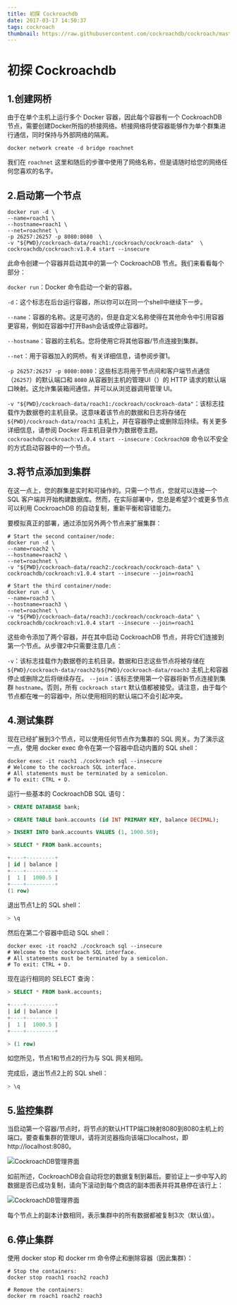 ```yaml
---
title: 初探 Cockroachdb
date: 2017-03-17 14:50:37
tags: cockroach
thumbnail: https://raw.githubusercontent.com/cockroachdb/cockroach/master/docs/media/cockroach_db.png
---
```

# 初探 Cockroachdb

## 1.创建网桥

由于在单个主机上运行多个 Docker 容器，因此每个容器有一个 CockroachDB 节点，需要创建Docker所指的桥接网络。桥接网络将使容器能够作为单个群集进行通信，同时保持与外部网络的隔离。

``` docker
docker network create -d bridge roachnet
```

我们在 `roachnet` 这里和随后的步骤中使用了网络名称，但是请随时给您的网络任何您喜欢的名字。

## 2.启动第一个节点

``` docker
docker run -d \
--name=roach1 \
--hostname=roach1 \
--net=roachnet \
-p 26257:26257 -p 8080:8080  \
-v "${PWD}/cockroach-data/roach1:/cockroach/cockroach-data"  \
cockroachdb/cockroach:v1.0.4 start --insecure
```

此命令创建一个容器并启动其中的第一个 CockroachDB 节点。我们来看看每个部分：

`docker run`：Docker 命令启动一个新的容器。

`-d`：这个标志在后台运行容器，所以你可以在同一个shell中继续下一步。

`--name`：容器的名称。这是可选的，但是自定义名称使得在其他命令中引用容器更容易，例如在容器中打开Bash会话或停止容器时。

`--hostname`：容器的主机名。您将使用它将其他容器/节点连接到集群。

`--net`：用于容器加入的网桥。有关详细信息，请参阅步骤1。

`-p 26257:26257 -p 8080:8080`：这些标志将用于节点间和客户端节点通信（`26257`）的默认端口和 `8080` 从容器到主机的管理UI（）的 HTTP 请求的默认端口映射。这允许集装箱间通信，并可以从浏览器调用管理 UI。

`-v "${PWD}/cockroach-data/roach1:/cockroach/cockroach-data"`：该标志挂载作为数据卷的主机目录。这意味着该节点的数据和日志将存储在 ``${PWD}/cockroach-data/roach1`` 主机上，并在容器停止或删除后持续。有关更多详细信息，请参阅 Docker 将主机目录作为数据卷主题。 
`cockroachdb/cockroach:v1.0.4 start --insecure：CockroachDB` 命令以不安全的方式启动容器中的一个节点。

## 3.将节点添加到集群

在这一点上，您的群集是实时和可操作的。只需一个节点，您就可以连接一个 SQL 客户端并开始构建数据库。然而，在实际部署中，您总是希望3个或更多节点可以利用 CockroachDB 的自动复制，重新平衡和容错能力。

要模拟真正的部署，通过添加另外两个节点来扩展集群：

``` docker
# Start the second container/node:
docker run -d \
--name=roach2 \
--hostname=roach2 \
--net=roachnet \
-v "${PWD}/cockroach-data/roach2:/cockroach/cockroach-data" \
cockroachdb/cockroach:v1.0.4 start --insecure --join=roach1

# Start the third container/node:
docker run -d \
--name=roach3 \
--hostname=roach3 \
--net=roachnet \
-v "${PWD}/cockroach-data/roach3:/cockroach/cockroach-data" \
cockroachdb/cockroach:v1.0.4 start --insecure --join=roach1
```

这些命令添加了两个容器，并在其中启动 CockroachDB 节点，并将它们连接到第一个节点。从步骤2中只需要注意几点：

`-v`：该标志挂载作为数据卷的主机目录。数据和日志这些节点将被存储在 `${PWD}/cockroach-data/roach2与${PWD}/cockroach-data/roach3` 主机上和容器停止或删除之后将继续存在。
`--join`：该标志使用第一个容器将新节点连接到集群 `hostname`。否则，所有 `cockroach start` 默认值都被接受。请注意，由于每个节点都在唯一的容器中，所以使用相同的默认端口不会引起冲突。

## 4.测试集群

现在已经扩展到3个节点，可以使用任何节点作为集群的 SQL 网关。为了演示这一点，使用 docker exec 命令在第一个容器中启动内置的 SQL shell：

``` docker
docker exec -it roach1 ./cockroach sql --insecure
# Welcome to the cockroach SQL interface.
# All statements must be terminated by a semicolon.
# To exit: CTRL + D.
```

运行一些基本的 CockroachDB SQL 语句：

``` sql
> CREATE DATABASE bank;

> CREATE TABLE bank.accounts (id INT PRIMARY KEY, balance DECIMAL);

> INSERT INTO bank.accounts VALUES (1, 1000.50);

> SELECT * FROM bank.accounts;
```

``` sql
+----+---------+
| id | balance |
+----+---------+
|  1 |  1000.5 |
+----+---------+
(1 row)
```

退出节点1上的 SQL shell：

``` sql
> \q
```

然后在第二个容器中启动 SQL shell：

``` docker
docker exec -it roach2 ./cockroach sql --insecure
# Welcome to the cockroach SQL interface.
# All statements must be terminated by a semicolon.
# To exit: CTRL + D.
```

现在运行相同的 SELECT 查询：

``` sql
> SELECT * FROM bank.accounts;
```

``` sql
+----+---------+
| id | balance |
+----+---------+
|  1 |  1000.5 |
+----+---------+
```

``` sql
> (1 row)
```

如您所见，节点1和节点2的行为与 SQL 网关相同。

完成后，退出节点2上的 SQL shell：

``` sql
> \q
```

## 5.监控集群

当启动第一个容器/节点时，将节点的默认HTTP端口映射8080到8080主机上的端口。要查看集群的管理UI，请将浏览器指向该端口localhost，即 http://localhost:8080。

![CockroachDB管理界面](https://www.cockroachlabs.com/docs/images/admin_ui.png)

如前所述，CockroachDB会自动将您的数据复制到幕后。要验证上一步中写入的数据是否已成功复制，请向下滚动到每个商店的副本图表并将其悬停在该行上：

![CockroachDB管理界面](https://www.cockroachlabs.com/docs/images/admin_ui_replicas.png)

每个节点上的副本计数相同，表示集群中的所有数据都被复制3次（默认值）。

## 6.停止集群

使用 docker stop 和 docker rm 命令停止和删除容器（因此集群）：

``` docker
# Stop the containers:
docker stop roach1 roach2 roach3

# Remove the containers:
docker rm roach1 roach2 roach3
```